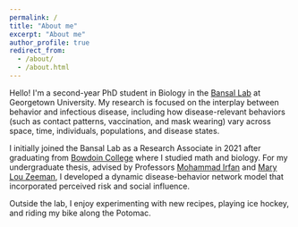 ```yaml
---
permalink: /
title: "About me"
excerpt: "About me"
author_profile: true
redirect_from: 
  - /about/
  - /about.html
---
```


Hello! I'm a second-year PhD student in Biology in the <a href='http://bansallab.com/'>Bansal Lab</a> at Georgetown University. My research is focused on the interplay between behavior and infectious disease, including how disease-relevant behaviors (such as contact patterns, vaccination, and mask wearing) vary across space, time, individuals, populations, and disease states.  

I initially joined the Bansal Lab as a Research Associate in 2021 after graduating from <a href='https://www.bowdoin.edu/'>Bowdoin College</a> where I studied math and biology. For my undergraduate thesis, advised by Professors <a href="http://www.bowdoin.edu/~mirfan/">Mohammad Irfan</a> and <a href="https://www.bowdoin.edu/profiles/faculty/mlzeeman/">Mary Lou Zeeman</a>, I developed a dynamic disease-behavior network model that incorporated perceived risk and social influence.

Outside the lab, I enjoy experimenting with new recipes, playing ice hockey, and riding my bike along the Potomac. 

